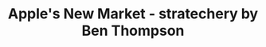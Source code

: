 ---
categories: all_articles
provider_display: "stratechery.com"
provider_name: "stratechery.com"
favicon_url: http://2yj23r14cytosbxol4cavq337g.wpengine.netdna-cdn.com/wp-content/themes/stratechery/images/IE/favicon.ico
title: "Apple's New Market - stratechery by Ben Thompson"
published: 2015-02-14
source: http://stratechery.com/2015/apples-new-market/
thumbnail: http://stratechery.com/wp-content/uploads/2015/02/image-29-600x450.jpg
---